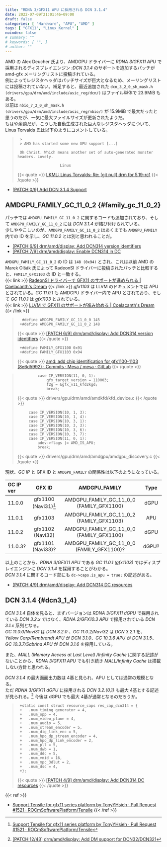 ```yaml
---
title: "RDNA 3/GFX11 APU に採用される DCN 3.1.4"
date: 2022-07-09T21:01:46+09:00
draft: false
categories: [ "Hardware", "APU", "AMD" ]
tags: [ "GFX11", "Linux_Kernel" ]
noindex: false
# summary: ""
# keywords: [ "", ]
# author: ""
---
```


AMD の Alex Deucher 氏より、AMDGPU ドライバーに *RDNA 3/GFX11 APU* で採用されるディスプレイエンジン *:DCN 3.1.4* のサポートを追加するパッチが amd-gfx メーリングリストに投稿されている。  
例によってレジスタヘッダはパッチサイズが巨大となるため、メーリングリストには投稿されていない。補足すると、最近追加された `dcn_3_2_0_sh_mask.h (drivers/gpu/drm/amd/include/asic_reg/dcn/)` はファイル単体で 23.9MiB もある。  
以前は `nbio_7_2_0_sh_mask.h (drivers/gpu/drm/amd/include/asic_reg/nbio/)` が 15.9MiB で最大だったと思うのだが、一気に最大ファイルサイズが更新されたようだ。  
もはや余談だが、こうした自動生成された巨大なレジスタヘッダについて、Linus Torvalds 氏は以下のようにコメントしている。  

 > 		>
 > 		> AMD has started some new GPU support [...]
 > 		
 > 		Oh Christ. Which means another set of auto-generated monster headers. Lovely.
 > 		
 > 		                  Linus
 >
 > {{< quote >}} [LKML: Linus Torvalds: Re: [git pull] drm for 5.19-rc1](https://lkml.org/lkml/2022/5/25/1144) {{< /quote >}}

 * [[PATCH 0/9] Add DCN 3.1.4 Support](https://lists.freedesktop.org/archives/amd-gfx/2022-July/081237.html)

## AMDGPU_FAMILY_GC_11_0_2 {#family_gc_11_0_2}
パッチでは `AMDGPU_FAMILY_GC_11_0_2` に関するコードも追加されており、そして `AMDGPU_FAMILY_GC_11_0_2` には *DCN 3.1.4* が結び付けられている。  
少しややこしいのが、`AMDGPU_FAMILY_GC_11_0_2` はあくまでも `AMDGPU_FAMILY` 内での ID を示し、*GC 11.0.2* とは別と思われることだ。  

 * [[PATCH 6/9] drm/amd/display: Add DCN314 version identifiers](https://lists.freedesktop.org/archives/amd-gfx/2022-July/081240.html)
 * [[PATCH 7/9] drm/amd/display: Enable DCN314 in DC](https://lists.freedesktop.org/archives/amd-gfx/2022-July/081242.html)

`AMDGPU_FAMILY_GC_11_0_2` の ID は `148 (0x94)` とされ、これは以前 AMD の Marek Olšák 氏によって RadeonSI ドライバーに投稿されたパッチと比較すると、`FAMILY_GFX1103` の ID と一致する。  
{{< link >}} [RadeonSI ドライバーで GFX11 のサポートが進められる | Coelacanth's Dream](/posts/2022/05/05/radeonsi-gfx11/#chip_family) {{< /link >}}
*gfx1103* は LLVM のドキュメントでは APU とされている。*GC 11.0.1* も AMDGPU ドライバー内で APU とされており、そして *GC 11.0.1* は *gfx1103* とされている。  
{{< link >}} [LLVM で GFX11 のサポートが進み始める | Coelacanth's Dream](/posts/2022/04/28/llvm-gfx11/) {{< /link >}}

 > 		 #define AMDGPU_FAMILY_GC_11_0_0 145
 > 		+#define AMDGPU_FAMILY_GC_11_0_2 148
 >
 > {{< quote >}} [[PATCH 6/9] drm/amd/display: Add DCN314 version identifiers](https://lists.freedesktop.org/archives/amd-gfx/2022-July/081240.html) {{< /quote >}}
 >
 > 		+#define FAMILY_GFX1100 0x91
 > 		+#define FAMILY_GFX1103 0x94
 >
 > {{< quote >}} [amd: add chip identification for gfx1100-1103 (8e6d5992) · Commits · Mesa / mesa · GitLab](https://gitlab.freedesktop.org/mesa/mesa/-/commit/8e6d599238881bc63590457813dc8532cb5462ad) {{< /quote >}}

 > 				case IP_VERSION(11, 0, 1):
 > 					gfx_target_version = 110003;
 > 					f2g = &gfx_v11_kfd2kgd;
 > 					break;
 >
 > {{< quote >}} drivers/gpu/drm/amd/amdkfd/kfd_device.c {{< /quote >}}
 >
 > 			case IP_VERSION(10, 1, 3):
 > 			case IP_VERSION(10, 1, 4):
 > 			case IP_VERSION(10, 3, 1):
 > 			case IP_VERSION(10, 3, 3):
 > 			case IP_VERSION(10, 3, 6):
 > 			case IP_VERSION(10, 3, 7):
 > 			case IP_VERSION(11, 0, 1):
 > 				adev->flags |= AMD_IS_APU;
 > 				break;
 >
 > {{< quote >}} drivers/gpu/drm/amd/amdgpu/amdgpu_discovery.c {{< /quote >}}

現状、*GC IP* と GFX ID と `AMDGPU_FAMILY` の関係性は以下のようになっている。  

| GC IP ver | GFX ID | AMDGPU_FAMILY | Type |
| :-------- | :-----: | :--: | :--: |
| 11.0.0    | gfx1100 (Navi31)[^tensile-gfx11] | AMDGPU_FAMILY_GC_11_0_0 (FAMILY_GFX1100) | dGPU |
| 11.0.1    | gfx1103 | AMDGPU_FAMILY_GC_11_0_2 (FAMILY_GFX1103) | APU  |
| 11.0.2    | gfx1102 (Navi32) | AMDGPU_FAMILY_GC_11_0_0 (FAMILY_GFX1100) | dGPU |
| 11.0.3?   | gfx1101 (Navi33)? | AMDGPU_FAMILY_GC_11_0_0 (FAMILY_GFX1100)? | dGPU? |

[^tensile-gfx11]: [Support Tensile for gfx11 series platform by TonyYHsieh · Pull Request #1521 · ROCmSoftwarePlatform/Tensile](https://github.com/ROCmSoftwarePlatform/Tensile/pull/1521/commits/3796d41aec358721fced1ed4337c27f69aeda3bb#diff-95d409aa7c33d03c94333a9a95ce6076cabf7428d1613137ccc7944151cd0972)

以上のことから、*RDNA 3/GFX11 APU* である *GC 11.0.1 (gfx1103)* ではディスプレイエンジンに *DCN 3.1.4* を採用することがわかる。  
*DCN 3.1.4* に関するコード部にも `dc->caps.is_apu = true;` の記述がある。  

 * [[PATCH 4/9] drm/amd/display: Add DCN314 DC resources](https://lists.freedesktop.org/archives/amd-gfx/2022-July/081245.html)

## DCN 3.1.4 {#dcn3_1_4}
*DCN 3.1.4* 自体を見ると、まずバージョンは *RDNA 3/GFX11 dGPU* で採用されている *DCN 3.2.x* ではなく、*RDNA 2/GFX10.3 APU* で採用されている *DCN 3.1.x* 系列となる。  
*GC 11.0.0/Navi31* は *DCN 3.2.0* 、*GC 11.0.2/Navi32* は *DCN 3.2.1* を、  
*Yellow Carp/Rembrandt APU* が *DCN 3.1.0*、*GC 10.3.6 APU* が *DCN 3.1.5*、*GC 10.3.7/Sabrina APU* が *DCN 3.1.6* を採用している。  

また、*MALL (Memory Access at Last Level) /Infinity Cache* に関する記述がないことから、*RDNA 3/GFX11 APU* でも引き続き *MALL/Infinity Cache* は搭載しない方針と思われる。  

*DCN 3.1.4* の最大画面出力数は 4基と見られ、APU としては通常の規模となる。  
ただ *RDNA 3/GFX11 dGPU* に採用される *DCN 3.2.{0,1}* も最大 4基とする記述が見られる。[^dcn_3_2] 今後は dGPU でも最大 4基が通常となるのだろうか。  

[^dcn_3_2]: [[PATCH 12/43] drm/amd/display: Add DM support for DCN32/DCN321](https://lists.freedesktop.org/archives/amd-gfx/2022-May/079583.html)

 > 		+static const struct resource_caps res_cap_dcn314 = {
 > 		+	.num_timing_generator = 4,
 > 		+	.num_opp = 4,
 > 		+	.num_video_plane = 4,
 > 		+	.num_audio = 5,
 > 		+	.num_stream_encoder = 5,
 > 		+	.num_dig_link_enc = 5,
 > 		+	.num_hpo_dp_stream_encoder = 4,
 > 		+	.num_hpo_dp_link_encoder = 2,
 > 		+	.num_pll = 5,
 > 		+	.num_dwb = 1,
 > 		+	.num_ddc = 5,
 > 		+	.num_vmid = 16,
 > 		+	.num_mpc_3dlut = 2,
 > 		+	.num_dsc = 4,
 > 		+};
 >
 > {{< quote >}} [[PATCH 4/9] drm/amd/display: Add DCN314 DC resources](https://lists.freedesktop.org/archives/amd-gfx/2022-July/081245.html) {{< /quote >}}


{{< ref >}}
 * [Support Tensile for gfx11 series platform by TonyYHsieh · Pull Request #1521 · ROCmSoftwarePlatform/Tensile](https://github.com/ROCmSoftwarePlatform/Tensile/pull/1521/commits/3796d41aec358721fced1ed4337c27f69aeda3bb#diff-95d409aa7c33d03c94333a9a95ce6076cabf7428d1613137ccc7944151cd0972)
{{< /ref >}}
